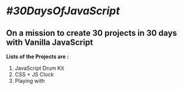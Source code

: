 # <i>#30DaysOfJavaScript</i>
<h2>On a mission to create 30 projects in 30 days with Vanilla JavaScript </h2>


<b>Lists of the Projects are :</b> 
1. JavaScript Drum Kit
2. CSS + JS Clock
3. Playing with 
